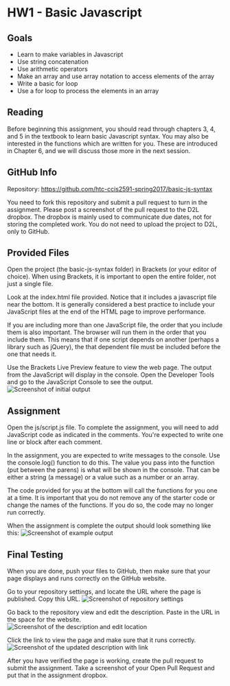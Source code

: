 # HW1 - Basic Javascript

## Goals
- Learn to make variables in Javascript
- Use string concatenation
- Use arithmetic operators
- Make an array and use array notation to access elements of the array
- Write a basic for loop
- Use a for loop to process the elements in an array

## Reading
Before beginning this assignment, you should read through chapters 3, 4, and 5 in the textbook to learn basic Javascript syntax.  You may also be interested in the functions which are written for you.  These are introduced in Chapter 6, and we will discuss those more in the next session. 

## GitHub Info
Repository:  https://github.com/htc-ccis2591-spring2017/basic-js-syntax

You need to fork this repository and submit a pull request to turn in the assignment.  Please post a screenshot of the pull request to the D2L dropbox.  The dropbox is mainly used to communicate due dates, not for storing the completed work.  You do not need to upload the project to D2L, only to GitHub.

## Provided Files
Open the project (the basic-js-syntax folder) in Brackets (or your editor of choice). When using Brackets, it is important to open the entire folder, not just a single file.

Look at the index.html file provided.  Notice that it includes a javascript file near the bottom.  It is generally considered a best practice to include your JavaScript files at the end of the HTML page to improve performance.  

If you are including more than one JavaScript file, the order that you include them is also important. The browser will run them in the order that you include them. This means that if one script depends on another (perhaps a library such as jQuery), the that dependent file must be included before the one that needs it.

Use the Brackets Live Preview feature to view the web page.  The output from the JavaScript will display in the console.  Open the Developer Tools and go to the JavaScript Console to see the output.
![Screenshot of initial output](img/initial-output.png)

## Assignment
Open the js/script.js file.  To complete the assignment, you will need to add JavaScript code as indicated in the comments. You're expected to write one line or block after each comment.  

In the assignment, you are expected to write messages to the console.  Use the console.log() function to do this.  The value you pass into the function (put between the parens) is what will be shown in the console.  That can be either a string (a message) or a value such as a number or an array.  

The code provided for you at the bottom will call the functions for you one at a time. It is important that you do not remove any of the starter code or change the names of the functions.  If you do so, the code may no longer run correctly.

When the assignment is complete the output should look something like this:
![Screenshot of example output](img/finished-output-ex.png)


## Final Testing
When you are done, push your files to GitHub, then make sure that your page displays and runs correctly on the GitHub website.  

Go to your repository settings, and locate the URL where the page is published.  Copy this URL.
![Screenshot of repository settings](img/repository-settings.png)

Go back to the repository view and edit the description. Paste in the URL in the space for the website.  
![Screenshot of the description and edit location](img/edit-repository-description.png)

Click the link to view the page and make sure that it runs correctly.  
![Screenshot of the updated description with link](img/test-page-url.png)

After you have verified the page is working, create the pull request to submit the assignment.  Take a screenshot of your Open Pull Request and put that in the assignment dropbox.
